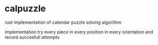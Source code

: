 # calpuzzle

rust implementation of calendar puzzle solving algorithm

implementation try every piece in every position in every orientation and record succesfull attempts
